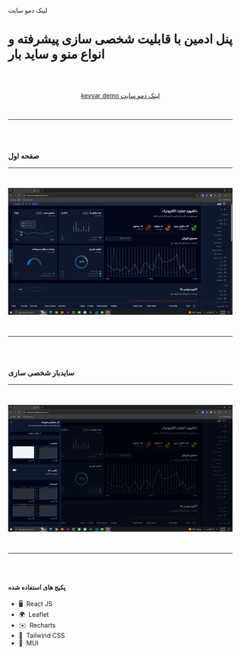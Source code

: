 لینک دمو سایت
# پنل ادمین با قابلیت شخصی سازی پیشرفته و انواع منو و ساید بار
<br>
<br>


<p align="center" >
<a  href="https://mortimer314.github.io/keyvar">
keyvar demo لینک دمو سایت 
</a>
</p>
<br>
<hr>
<br>
 <br/>

### صفحه اول
 <hr/>
 <br/>
<p>
 <a href="https://www.mongodb.com/" target="_blank" rel="noreferrer">
 <img src="https://raw.githubusercontent.com/mortimer314/keyvar/refs/heads/main/public/readme/1%20(1).png"  alt="MongoDB" />
 </a>
</p>
<br>
<hr>
<br>
 <br/>



### سایدبار شخصی سازی
 <hr/>
 <br/>
<p>
 <a href="https://www.mongodb.com/" target="_blank" rel="noreferrer">
 <img src="https://raw.githubusercontent.com/mortimer314/keyvar/refs/heads/main/public/readme/2.png"  alt="MongoDB" />
 </a>
</p>
<br>
<hr>
<br>
 <br/>



 #### پکیج های استفاده شده

- 🖥️  React JS
- 🌍  Leaflet
- ✉️  Recharts
- 🍕  Tailwind CSS
- 🍔  MUI


